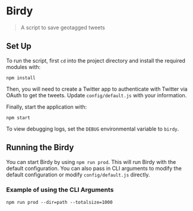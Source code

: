 # Birdy

> A script to save geotagged tweets

## Set Up

To run the script, first `cd` into the project directory and install the required modules with:
    
    npm install

Then, you will need to create a Twitter app to authenticate with Twitter via OAuth to get the tweets. Update `config/default.js` with your information.

Finally, start the application with:

    npm start

To view debugging logs, set the `DEBUG` environmental variable to `birdy`.

## Running the Birdy

You can start Birdy by using `npm run prod`. This will run Birdy with the default configuration. You can also pass in CLI arguments to modify the default configuration or modify `config/default.js` directly.

### Example of using the CLI Arguments

`npm run prod --dir=path --totalsize=1000`
